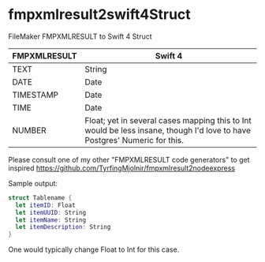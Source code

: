 # fmpxmlresult2swift4Struct
FileMaker FMPXMLRESULT to Swift 4 Struct


FMPXMLRESULT  | Swift 4 |
 ------------ | ----------- |
TEXT          | String |
DATE          | Date |
TIMESTAMP     | Date |
TIME          | Date |
NUMBER        | Float; yet in several cases mapping this to Int would be less insane, though I'd love to have Postgres' Numeric for this.|

Please consult one of my other "FMPXMLRESULT code generators" to get inspired https://github.com/TyrfingMjolnir/fmpxmlresult2nodeexpress

Sample output:
```swift
struct Tablename {
  let itemID: Float
  let itemUUID: String
  let itemName: String
  let itemDescription: String
}
```
One would typically change Float to Int for this case.
